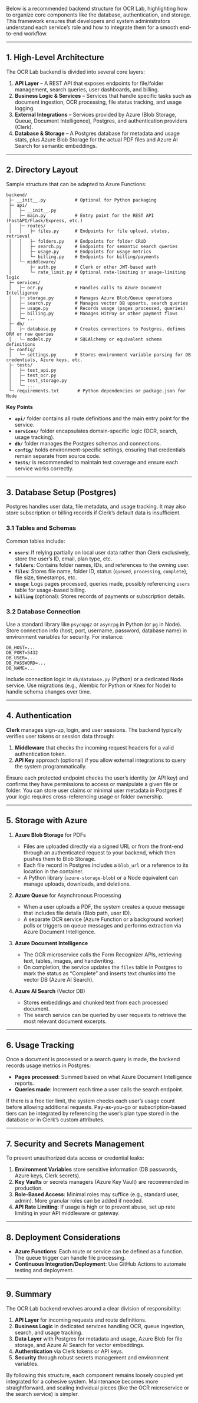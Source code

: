 Below is a recommended backend structure for OCR Lab, highlighting how to organize core components like the database, authentication, and storage. This framework ensures that developers and system administrators understand each service’s role and how to integrate them for a smooth end-to-end workflow.

---

## 1. High-Level Architecture

The OCR Lab backend is divided into several core layers:

1. **API Layer** – A REST API that exposes endpoints for file/folder management, search queries, user dashboards, and billing.  
2. **Business Logic & Services** – Services that handle specific tasks such as document ingestion, OCR processing, file status tracking, and usage logging.  
3. **External Integrations** – Services provided by Azure (Blob Storage, Queue, Document Intelligence), Postgres, and authentication providers (Clerk).  
4. **Database & Storage** – A Postgres database for metadata and usage stats, plus Azure Blob Storage for the actual PDF files and Azure AI Search for semantic embeddings.

---

## 2. Directory Layout

Sample structure that can be adapted to Azure Functions:

```
backend/
 ├─ __init__.py           # Optional for Python packaging
 ├─ api/
 │   ├─ __init__.py
 │   ├─ main.py           # Entry point for the REST API (FastAPI/Flask/Express, etc.)
 │   ├─ routes/
 │   │   ├─ files.py      # Endpoints for file upload, status, retrieval
 │   │   ├─ folders.py    # Endpoints for folder CRUD
 │   │   ├─ search.py     # Endpoints for semantic search queries
 │   │   ├─ usage.py      # Endpoints for usage metrics
 │   │   └─ billing.py    # Endpoints for billing/payments
 │   └─ middleware/
 │       ├─ auth.py       # Clerk or other JWT-based auth
 │       └─ rate_limit.py # Optional rate-limiting or usage-limiting logic
 ├─ services/
 │   ├─ ocr.py            # Handles calls to Azure Document Intelligence
 │   ├─ storage.py        # Manages Azure Blob/Queue operations
 │   ├─ search.py         # Manages vector DB upserts, search queries
 │   ├─ usage.py          # Records usage (pages processed, queries)
 │   ├─ billing.py        # Manages HitPay or other payment flows
 │   └─ ...
 ├─ db/
 │   ├─ database.py       # Creates connections to Postgres, defines ORM or raw queries
 │   └─ models.py         # SQLAlchemy or equivalent schema definitions
 ├─ config/
 │   └─ settings.py       # Stores environment variable parsing for DB credentials, Azure keys, etc.
 ├─ tests/
 │   ├─ test_api.py
 │   ├─ test_ocr.py
 │   ├─ test_storage.py
 │   └─ ...
 └─ requirements.txt       # Python dependencies or package.json for Node
```

**Key Points**  
- **`api/`** folder contains all route definitions and the main entry point for the service.  
- **`services/`** folder encapsulates domain-specific logic (OCR, search, usage tracking).  
- **`db/`** folder manages the Postgres schemas and connections.  
- **`config/`** holds environment-specific settings, ensuring that credentials remain separate from source code.  
- **`tests/`** is recommended to maintain test coverage and ensure each service works correctly.  

---

## 3. Database Setup (Postgres)

Postgres handles user data, file metadata, and usage tracking. It may also store subscription or billing records if Clerk’s default data is insufficient.

### 3.1 Tables and Schemas

Common tables include:

- **`users`**: If relying partially on local user data rather than Clerk exclusively, store the user’s ID, email, plan type, etc.  
- **`folders`**: Contains folder names, IDs, and references to the owning user.  
- **`files`**: Stores file name, folder ID, status (`queued`, `processing`, `complete`), file size, timestamps, etc.  
- **`usage`**: Logs pages processed, queries made, possibly referencing `users` table for usage-based billing.  
- **`billing`** (optional): Stores records of payments or subscription details.

### 3.2 Database Connection

Use a standard library like `psycopg2` or `asyncpg` in Python (or `pg` in Node). Store connection info (host, port, username, password, database name) in environment variables for security. For instance:
```
DB_HOST=...
DB_PORT=5432
DB_USER=...
DB_PASSWORD=...
DB_NAME=...
```
Include connection logic in `db/database.py` (Python) or a dedicated Node service. Use migrations (e.g., Alembic for Python or Knex for Node) to handle schema changes over time.

---

## 4. Authentication

**Clerk** manages sign-up, login, and user sessions. The backend typically verifies user tokens or session data through:

1. **Middleware**  that checks the incoming request headers for a valid authentication token.  
2. **API Key** approach (optional) if you allow external integrations to query the system programmatically.  

Ensure each protected endpoint checks the user’s identity (or API key) and confirms they have permissions to access or manipulate a given file or folder. You can store user claims or minimal user metadata in Postgres if your logic requires cross-referencing usage or folder ownership.

---

## 5. Storage with Azure

1. **Azure Blob Storage** for PDFs  
   - Files are uploaded directly via a signed URL or from the front-end through an authenticated request to your backend, which then pushes them to Blob Storage.  
   - Each file record in Postgres includes a `blob_url` or a reference to its location in the container.  
   - A Python library (`azure-storage-blob`) or a Node equivalent can manage uploads, downloads, and deletions.

2. **Azure Queue** for Asynchronous Processing  
   - When a user uploads a PDF, the system creates a queue message that includes file details (Blob path, user ID).  
   - A separate OCR service (Azure Function or a background worker) polls or triggers on queue messages and performs extraction via Azure Document Intelligence.  

3. **Azure Document Intelligence**  
   - The OCR microservice calls the Form Recognizer APIs, retrieving text, tables, images, and handwriting.  
   - On completion, the service updates the `files` table in Postgres to mark the status as “Complete” and inserts text chunks into the vector DB (Azure AI Search).

4. **Azure AI Search** (Vector DB)  
   - Stores embeddings and chunked text from each processed document.  
   - The search service can be queried by user requests to retrieve the most relevant document excerpts.

---

## 6. Usage Tracking

Once a document is processed or a search query is made, the backend records usage metrics in Postgres:
- **Pages processed**: Summed based on what Azure Document Intelligence reports.  
- **Queries made**: Increment each time a user calls the search endpoint.

If there is a free tier limit, the system checks each user’s usage count before allowing additional requests. Pay-as-you-go or subscription-based tiers can be integrated by referencing the user’s plan type stored in the database or in Clerk’s custom attributes.

---

## 7. Security and Secrets Management

To prevent unauthorized data access or credential leaks:

1. **Environment Variables** store sensitive information (DB passwords, Azure keys, Clerk secrets).  
2. **Key Vaults** or secrets managers (Azure Key Vault) are recommended in production.  
3. **Role-Based Access**: Minimal roles may suffice (e.g., standard user, admin). More granular roles can be added if needed.  
4. **API Rate Limiting**: If usage is high or to prevent abuse, set up rate limiting in your API middleware or gateway.

---

## 8. Deployment Considerations

- **Azure Functions**: Each route or service can be defined as a function. The queue trigger can handle file processing.  
- **Continuous Integration/Deployment**: Use GitHub Actions to automate testing and deployment.

---

## 9. Summary

The OCR Lab backend revolves around a clear division of responsibility:

1. **API Layer** for incoming requests and route definitions.  
2. **Business Logic** in dedicated services handling OCR, queue ingestion, search, and usage tracking.  
3. **Data Layer** with Postgres for metadata and usage, Azure Blob for file storage, and Azure AI Search for vector embeddings.  
4. **Authentication** via Clerk tokens or API keys.  
5. **Security** through robust secrets management and environment variables.

By following this structure, each component remains loosely coupled yet integrated for a cohesive system. Maintenance becomes more straightforward, and scaling individual pieces (like the OCR microservice or the search service) is simpler.